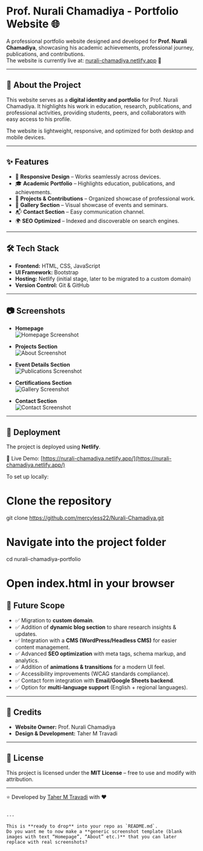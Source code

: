 # Prof. Nurali Chamadiya - Portfolio Website 🌐  

A professional portfolio website designed and developed for **Prof. Nurali Chamadiya**, showcasing his academic achievements, professional journey, publications, and contributions.  
The website is currently live at: [nurali-chamadiya.netlify.app](https://nurali-chamadiya.netlify.app/) 🚀  

---

## 📖 About the Project  
This website serves as a **digital identity and portfolio** for Prof. Nurali Chamadiya. It highlights his work in education, research, publications, and professional activities, providing students, peers, and collaborators with easy access to his profile.  

The website is lightweight, responsive, and optimized for both desktop and mobile devices.  

---

## ✨ Features  
- 📌 **Responsive Design** – Works seamlessly across devices.  
- 🎓 **Academic Portfolio** – Highlights education, publications, and achievements.  
- 📂 **Projects & Contributions** – Organized showcase of professional work.  
- 📸 **Gallery Section** – Visual showcase of events and seminars.  
- 📬 **Contact Section** – Easy communication channel.  
- 🌍 **SEO Optimized** – Indexed and discoverable on search engines.  

---

## 🛠️ Tech Stack  
- **Frontend:** HTML, CSS, JavaScript  
- **UI Framework:** Bootstrap  
- **Hosting:** Netlify (initial stage, later to be migrated to a custom domain)  
- **Version Control:** Git & GitHub  

---

## 📷 Screenshots  

- **Homepage**  
  ![Homepage Screenshot](screenshots/homepage.png)  

- **Projects Section**  
  ![About Screenshot](screenshots/program_detail.png)  

- **Event Details Section**  
  ![Publications Screenshot](screenshots/events.png)  

- **Certifications Section**  
  ![Gallery Screenshot](screenshots/certificates.png)  

- **Contact Section**  
  ![Contact Screenshot](screenshots/contact.png)  

---

## 🚀 Deployment  
The project is deployed using **Netlify**.  

🔗 Live Demo: [https://nurali-chamadiya.netlify.app/](https://nurali-chamadiya.netlify.app/)  

To set up locally:  

# Clone the repository
git clone https://github.com/mercyless22/Nurali-Chamadiya.git

# Navigate into the project folder
cd nurali-chamadiya-portfolio

# Open index.html in your browser


## 📌 Future Scope

* ✅ Migration to **custom domain**.
* ✅ Addition of **dynamic blog section** to share research insights & updates.
* ✅ Integration with a **CMS (WordPress/Headless CMS)** for easier content management.
* ✅ Advanced **SEO optimization** with meta tags, schema markup, and analytics.
* ✅ Addition of **animations & transitions** for a modern UI feel.
* ✅ Accessibility improvements (WCAG standards compliance).
* ✅ Contact form integration with **Email/Google Sheets backend**.
* ✅ Option for **multi-language support** (English + regional languages).

---

## 🤝 Credits

* **Website Owner:** Prof. Nurali Chamadiya
* **Design & Development:** Taher M Travadi

---

## 📜 License

This project is licensed under the **MIT License** – free to use and modify with attribution.

---

⭐️ Developed by [Taher M Travadi](https://github.com/mercyless22) with ❤️

```

---

This is **ready to drop** into your repo as `README.md`.  
Do you want me to now make a **generic screenshot template (blank images with text “Homepage”, “About” etc.)** that you can later replace with real screenshots?
```
